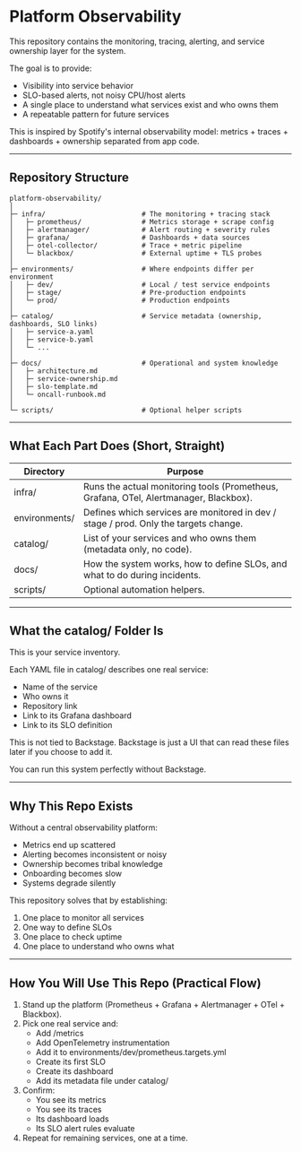 # Platform Observability

This repository contains the monitoring, tracing, alerting, and service ownership layer for the system.

The goal is to provide:

- Visibility into service behavior
- SLO-based alerts, not noisy CPU/host alerts
- A single place to understand what services exist and who owns them
- A repeatable pattern for future services

This is inspired by Spotify's internal observability model: metrics + traces + dashboards + ownership separated from app code.

---

## Repository Structure

```text
platform-observability/
│
├─ infra/                        # The monitoring + tracing stack
│   ├─ prometheus/               # Metrics storage + scrape config
│   ├─ alertmanager/             # Alert routing + severity rules
│   ├─ grafana/                  # Dashboards + data sources
│   ├─ otel-collector/           # Trace + metric pipeline
│   └─ blackbox/                 # External uptime + TLS probes
│
├─ environments/                 # Where endpoints differ per environment
│   ├─ dev/                      # Local / test service endpoints
│   ├─ stage/                    # Pre-production endpoints
│   └─ prod/                     # Production endpoints
│
├─ catalog/                      # Service metadata (ownership, dashboards, SLO links)
│   ├─ service-a.yaml
│   ├─ service-b.yaml
│   └─ ...
│
├─ docs/                         # Operational and system knowledge
│   ├─ architecture.md
│   ├─ service-ownership.md
│   ├─ slo-template.md
│   └─ oncall-runbook.md
│
└─ scripts/                      # Optional helper scripts
```

---

## What Each Part Does (Short, Straight)

| Directory     | Purpose |
|---------------|---------|
| infra/        | Runs the actual monitoring tools (Prometheus, Grafana, OTel, Alertmanager, Blackbox). |
| environments/ | Defines which services are monitored in dev / stage / prod. Only the targets change. |
| catalog/      | List of your services and who owns them (metadata only, no code). |
| docs/         | How the system works, how to define SLOs, and what to do during incidents. |
| scripts/      | Optional automation helpers. |

---

## What the catalog/ Folder Is

This is your service inventory.

Each YAML file in catalog/ describes one real service:

- Name of the service
- Who owns it
- Repository link
- Link to its Grafana dashboard
- Link to its SLO definition

This is not tied to Backstage.
Backstage is just a UI that can read these files later if you choose to add it.

You can run this system perfectly without Backstage.

---

## Why This Repo Exists

Without a central observability platform:

- Metrics end up scattered
- Alerting becomes inconsistent or noisy
- Ownership becomes tribal knowledge
- Onboarding becomes slow
- Systems degrade silently

This repository solves that by establishing:

1. One place to monitor all services
2. One way to define SLOs
3. One place to check uptime
4. One place to understand who owns what

---

## How You Will Use This Repo (Practical Flow)

1. Stand up the platform (Prometheus + Grafana + Alertmanager + OTel + Blackbox).
2. Pick one real service and:
   - Add /metrics
   - Add OpenTelemetry instrumentation
   - Add it to environments/dev/prometheus.targets.yml
   - Create its first SLO
   - Create its dashboard
   - Add its metadata file under catalog/
3. Confirm:
   - You see its metrics
   - You see its traces
   - Its dashboard loads
   - Its SLO alert rules evaluate
4. Repeat for remaining services, one at a time.

